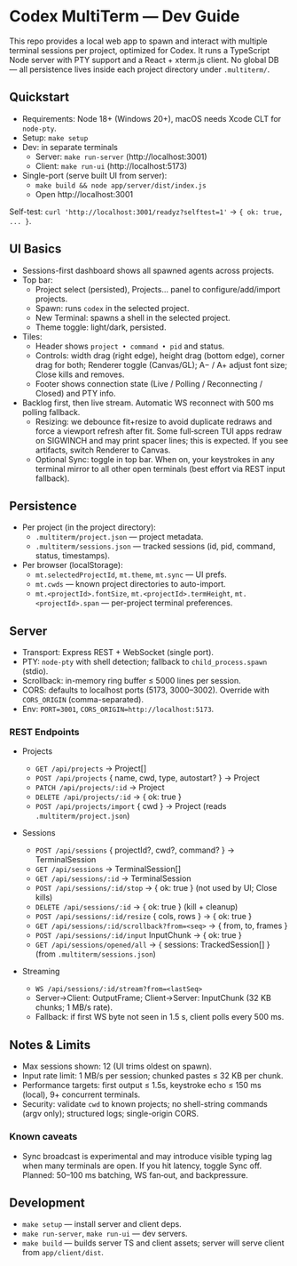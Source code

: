 # Codex MultiTerm — Dev Guide

This repo provides a local web app to spawn and interact with multiple terminal sessions per project, optimized for Codex. It runs a TypeScript Node server with PTY support and a React + xterm.js client. No global DB — all persistence lives inside each project directory under `.multiterm/`.

## Quickstart

- Requirements: Node 18+ (Windows 20+), macOS needs Xcode CLT for `node-pty`.
- Setup: `make setup`
- Dev: in separate terminals
  - Server: `make run-server` (http://localhost:3001)
  - Client: `make run-ui` (http://localhost:5173)
- Single-port (serve built UI from server):
  - `make build && node app/server/dist/index.js`
  - Open http://localhost:3001

Self-test: `curl 'http://localhost:3001/readyz?selftest=1'` → `{ ok: true, ... }`.

## UI Basics

- Sessions-first dashboard shows all spawned agents across projects.
- Top bar:
  - Project select (persisted), Projects… panel to configure/add/import projects.
  - Spawn: runs `codex` in the selected project.
  - New Terminal: spawns a shell in the selected project.
  - Theme toggle: light/dark, persisted.
- Tiles:
  - Header shows `project • command • pid` and status.
  - Controls: width drag (right edge), height drag (bottom edge), corner drag for both; Renderer toggle (Canvas/GL); A− / A+ adjust font size; Close kills and removes.
  - Footer shows connection state (Live / Polling / Reconnecting / Closed) and PTY info.
- Backlog first, then live stream. Automatic WS reconnect with 500 ms polling fallback.
  - Resizing: we debounce fit+resize to avoid duplicate redraws and force a viewport refresh after fit. Some full‑screen TUI apps redraw on SIGWINCH and may print spacer lines; this is expected. If you see artifacts, switch Renderer to Canvas.
  - Optional Sync: toggle in top bar. When on, your keystrokes in any terminal mirror to all other open terminals (best effort via REST input fallback).

## Persistence

- Per project (in the project directory):
  - `.multiterm/project.json` — project metadata.
  - `.multiterm/sessions.json` — tracked sessions (id, pid, command, status, timestamps).
- Per browser (localStorage):
  - `mt.selectedProjectId`, `mt.theme`, `mt.sync` — UI prefs.
  - `mt.cwds` — known project directories to auto-import.
  - `mt.<projectId>.fontSize`, `mt.<projectId>.termHeight`, `mt.<projectId>.span` — per-project terminal preferences.

## Server

- Transport: Express REST + WebSocket (single port).
- PTY: `node-pty` with shell detection; fallback to `child_process.spawn` (stdio).
- Scrollback: in-memory ring buffer ≤ 5000 lines per session.
- CORS: defaults to localhost ports (5173, 3000–3002). Override with `CORS_ORIGIN` (comma-separated).
- Env: `PORT=3001`, `CORS_ORIGIN=http://localhost:5173`.

### REST Endpoints

- Projects
  - `GET /api/projects` → Project[]
  - `POST /api/projects` { name, cwd, type, autostart? } → Project
  - `PATCH /api/projects/:id` → Project
  - `DELETE /api/projects/:id` → { ok: true }
  - `POST /api/projects/import` { cwd } → Project (reads `.multiterm/project.json`)

- Sessions
  - `POST /api/sessions` { projectId?, cwd?, command? } → TerminalSession
  - `GET /api/sessions` → TerminalSession[]
  - `GET /api/sessions/:id` → TerminalSession
  - `POST /api/sessions/:id/stop` → { ok: true } (not used by UI; Close kills)
  - `DELETE /api/sessions/:id` → { ok: true } (kill + cleanup)
  - `POST /api/sessions/:id/resize` { cols, rows } → { ok: true }
  - `GET /api/sessions/:id/scrollback?from=<seq>` → { from, to, frames }
  - `POST /api/sessions/:id/input` InputChunk → { ok: true }
  - `GET /api/sessions/opened/all` → { sessions: TrackedSession[] } (from `.multiterm/sessions.json`)

- Streaming
  - `WS /api/sessions/:id/stream?from=<lastSeq>`
  - Server→Client: OutputFrame; Client→Server: InputChunk (32 KB chunks; 1 MB/s rate).
  - Fallback: if first WS byte not seen in 1.5 s, client polls every 500 ms.

## Notes & Limits

- Max sessions shown: 12 (UI trims oldest on spawn).
- Input rate limit: 1 MB/s per session; chunked pastes ≤ 32 KB per chunk.
- Performance targets: first output ≤ 1.5s, keystroke echo ≤ 150 ms (local), 9+ concurrent terminals.
- Security: validate `cwd` to known projects; no shell-string commands (argv only); structured logs; single-origin CORS.

### Known caveats

- Sync broadcast is experimental and may introduce visible typing lag when many terminals are open. If you hit latency, toggle Sync off. Planned: 50–100 ms batching, WS fan‑out, and backpressure.

## Development

- `make setup` — install server and client deps.
- `make run-server`, `make run-ui` — dev servers.
- `make build` — builds server TS and client assets; server will serve client from `app/client/dist`.
